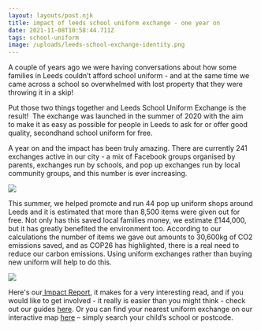 ```yaml
---
layout: layouts/post.njk
title: impact of leeds school uniform exchange - one year on
date: 2021-11-08T10:58:44.711Z
tags: school-uniform
image: /uploads/leeds-school-exchange-identity.png
---
```

<!--StartFragment-->

A couple of years ago we were having conversations about how some families in Leeds couldn’t afford school uniform - and at the same time we came across a school so overwhelmed with lost property that they were throwing it in a skip!

Put those two things together and Leeds School Uniform Exchange is the result!  The exchange was launched in the summer of 2020 with the aim to make it as easy as possible for people in Leeds to ask for or offer good quality, secondhand school uniform for free. 

A year on and the impact has been truly amazing. There are currently 241 exchanges active in our city - a mix of Facebook groups organised by parents, exchanges run by schools, and pop up exchanges run by local community groups, and this number is ever increasing.

![](/uploads/leeds-school-uniform-exchange-impact-report-2-1-.png)

This summer, we helped promote and run 44 pop up uniform shops around Leeds and it is estimated that more than 8,500 items were given out for free. Not only has this saved local families money, we estimate £144,000, but it has greatly benefited the environment too. According to our calculations the number of items we gave out amounts to 30,600kg of CO2 emissions saved, and as COP26 has highlighted, there is a real need to reduce our carbon emissions. Using uniform exchanges rather than buying new uniform will help to do this.

![](/uploads/final-gif.gif)

Here's our[ Impact Report,](https://issuu.com/zerowasteleeds/docs/leeds_school_uniform_exchange_impact_report_3_) it makes for a very interesting read, and if you would like to get involved - it really is easier than you might think - check out our guides [here](https://leedsuniformexchange.org.uk/get-involved/). Or you can find your nearest uniform exchange on our interactive map [here](https://leedsuniformexchange.org.uk/map/) – simply search your child’s school or postcode.

<!--EndFragment-->
